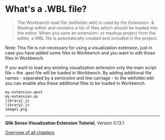 # What&#x27;s a .WBL file?



> The Workbench load file (wbfolder.wbl) is used by the Extension- & Mashup editor and contains a list of files which should be loaded into the editor.
When you save an extension- or mashup project from the editor, a WBL file is automatically created and included in the project.

Note: This file is not necessary for using a visualization extension, just in case you have added some files to Workbench and you want to edit those files in Workbench.

If you want to load any existing visualization extension only the main script file + the .qext file will be loaded in Workbench.
By adding additional file names - separated by a semicolon and line carriage - to the wbfolder.wbl you can enable also these additional files to be loaded in Workbench.

```text
my-extension.qext
my-extension.qs
library1.js
library2.js
image1.png
```



---
**Qlik Sense Visualization Extension Tutorial**, Version 0.13.1<br/>


[Overview of all chapters](https://github.com/stefanwalther/qliksense-extension-tutorial/blob/master/tutorial/readme.md)